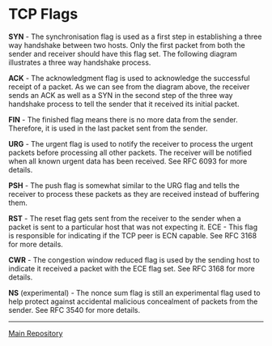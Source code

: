 # TCP Flags

__SYN__ - The synchronisation flag is used as a first step in establishing a three way handshake between two hosts. Only the first packet from both the sender and receiver should have this flag set. The following diagram illustrates a three way handshake process.

__ACK__ - The acknowledgment flag is used to acknowledge the successful receipt of a packet. As we can see from the diagram above, the receiver sends an ACK as well as a SYN in the second step of the three way handshake process to tell the sender that it received its initial packet.

__FIN__ - The finished flag means there is no more data from the sender. Therefore, it is used in the last packet sent from the sender.

__URG__ - The urgent flag is used to notify the receiver to process the urgent packets before processing all other packets. The receiver will be notified when all known urgent data has been received. See RFC 6093 for more details.

__PSH__ - The push flag is somewhat similar to the URG flag and tells the receiver to process these packets as they are received instead of buffering them.

__RST__ - The reset flag gets sent from the receiver to the sender when a packet is sent to a particular host that was not expecting it.
ECE - This flag is responsible for indicating if the TCP peer is ECN capable. See RFC 3168 for more details.

__CWR__ - The congestion window reduced flag is used by the sending host to indicate it received a packet with the ECE flag set. See RFC 3168 for more details.

__NS__ (experimental) - The nonce sum flag is still an experimental flag used to help protect against accidental malicious concealment of packets from the sender. See RFC 3540 for more details.

---

[Main Repository](../../README.md)